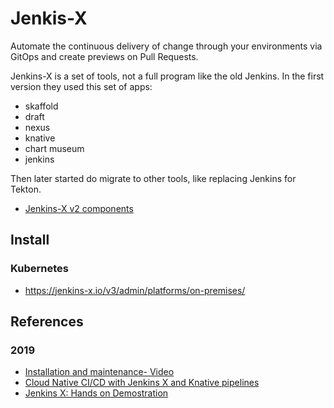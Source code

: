 # Jenkis-X

Automate the continuous delivery of change through your environments via GitOps and create previews on Pull Requests.

Jenkins-X is a set of tools, not a full program like the old Jenkins. In the first version they used this set of apps:

- skaffold
- draft
- nexus
- knative
- chart museum
- jenkins

Then later started do migrate to other tools, like replacing Jenkins for Tekton.

* [Jenkins-X v2 components](https://jenkins-x.io/docs/reference/components/)

## Install

### Kubernetes

* <https://jenkins-x.io/v3/admin/platforms/on-premises/>

## References

### 2019

* [Installation and maintenance- Video](https://www.youtube.com/watch?v=rQlP_3iXvRE&feature=share)
* [Cloud Native CI/CD with Jenkins X and Knative pipelines](https://www.youtube.com/watch?v=sUkvpzr9du8&feature=share)
* [Jenkins X: Hands on Demostration](https://www.youtube.com/watch?v=_XsXqwpcIuw)


